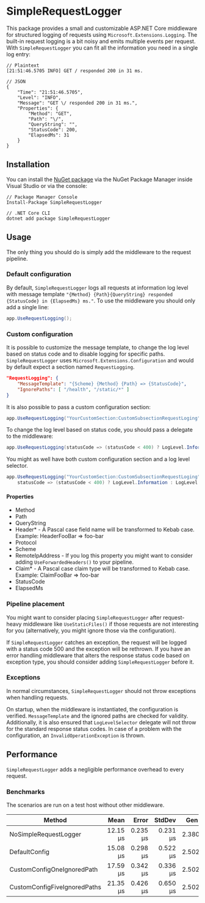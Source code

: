 # SimpleRequestLogger

This package provides a small and customizable ASP.NET Core middleware for structured logging of requests using `Microsoft.Extensions.Logging`. The built-in request logging is a bit noisy and emits multiple events per request. With `SimpleRequestLogger` you can fit all the information you need in a single log entry:

```
// Plaintext
[21:51:46.5705 INFO] GET / responded 200 in 31 ms.

// JSON
{
    "Time": "21:51:46.5705",
    "Level": "INFO",
    "Message": "GET \/ responded 200 in 31 ms.",
    "Properties": {
        "Method": "GET",
        "Path": "\/",
        "QueryString": "",
        "StatusCode": 200,
        "ElapsedMs": 31
    }
}
```

## Installation

You can install the [NuGet package](https://www.nuget.org/packages/SimpleRequestLogger) via the NuGet Package Manager inside Visual Studio or via the console:

```
// Package Manager Console
Install-Package SimpleRequestLogger

// .NET Core CLI
dotnet add package SimpleRequestLogger
```

## Usage

The only thing you should do is simply add the middleware to the request pipeline.

### Default configuration

By default, `SimpleRequestLogger` logs all requests at information log level with message template `"{Method} {Path}{QueryString} responded {StatusCode} in {ElapsedMs} ms."`. To use the middleware you should only add a single line:

```csharp
app.UseRequestLogging();
```

### Custom configuration

It is possible to customize the message template, to change the log level based on status code and to disable logging for specific paths. `SimpleRequestLogger` uses `Microsoft.Extensions.Configuration` and would by default expect a section named `RequestLogging`. 

```json
"RequestLogging": {
    "MessageTemplate": "{Scheme} {Method} {Path} => {StatusCode}",
    "IgnorePaths": [ "/health", "/static/*" ]
}
```

It is also possible to pass a custom configuration section: 

```csharp
app.UseRequestLogging("YourCustomSection:CustomSubsectionRequestLoging");
```

To change the log level based on status code, you should pass a delegate to the middleware:

```csharp
app.UseRequestLogging(statusCode => (statusCode < 400) ? LogLevel.Information : LogLevel.Error);
```

You might as well have both custom configuration section and a log level selector.

```csharp
app.UseRequestLogging("YourCustomSection:CustomSubsectionRequestLoging", 
    statusCode => (statusCode < 400) ? LogLevel.Information : LogLevel.Error);
```

#### Properties

- Method
- Path
- QueryString
- Header* - A Pascal case field name will be transformed to Kebab case. Example: HeaderFooBar => foo-bar
- Protocol
- Scheme
- RemoteIpAddress - If you log this property you might want to consider adding `UseForwardedHeaders()` to your pipeline.
- Claim* - A Pascal case claim type will be transformed to Kebab case. Example: ClaimFooBar => foo-bar
- StatusCode
- ElapsedMs

### Pipeline placement

You might want to consider placing `SimpleRequestLogger` after request-heavy middleware like `UseStaticFiles()` if those requests are not interesting for you (alternatively, you might ignore those via the configuration).

If `SimpleRequestLogger` catches an exception, the request will be logged with a status code 500 and the exception will be rethrown. If you have an error handling middleware that alters the response status code based on exception type, you should consider adding `SimpleRequestLogger` before it. 

### Exceptions

In normal circumstances, `SimpleRequestLogger` should not throw exceptions when handling requests. 

On startup, when the middleware is instantiated, the configuration is verified. `MessageTemplate` and the ignored paths are checked for validity. Additionally, it is also ensured that `LogLevelSelector` delegate will not throw for the standard response status codes. In case of a problem with the configuration, an `InvalidOperationException` is thrown.

## Performance

`SimpleRequestLogger` adds a negligible performance overhead to every request. 

### Benchmarks

The scenarios are run on a test host without other middleware.

|                       Method |     Mean |    Error |   StdDev |  Gen 0 | Allocated |
|----------------------------- |---------:|---------:|---------:|-------:|----------:|
|        NoSimpleRequestLogger | 12.15 μs | 0.235 μs | 0.231 μs | 2.3804 |      7 KB |
|                DefaultConfig | 15.08 μs | 0.298 μs | 0.522 μs | 2.5024 |      8 KB |
|   CustomConfigOneIgnoredPath | 17.59 μs | 0.342 μs | 0.336 μs | 2.5024 |      8 KB |
| CustomConfigFiveIgnoredPaths | 21.35 μs | 0.426 μs | 0.650 μs | 2.5024 |      8 KB |

